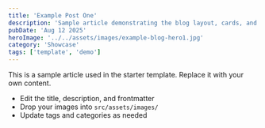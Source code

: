 ```yaml
---
title: 'Example Post One'
description: 'Sample article demonstrating the blog layout, cards, and meta.'
pubDate: 'Aug 12 2025'
heroImage: '../../assets/images/example-blog-hero1.jpg'
category: 'Showcase'
tags: ['template', 'demo']
---
```


This is a sample article used in the starter template. Replace it with your own content.

- Edit the title, description, and frontmatter
- Drop your images into `src/assets/images/`
- Update tags and categories as needed
